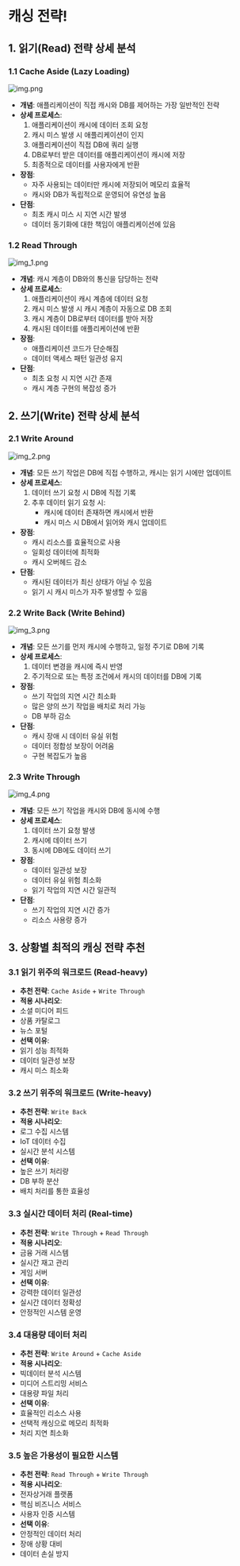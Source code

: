 # 캐싱 전략!

## 1. 읽기(Read) 전략 상세 분석

### 1.1 Cache Aside (Lazy Loading)
![img.png](image/CacheAside.png)
- **개념**: 애플리케이션이 직접 캐시와 DB를 제어하는 가장 일반적인 전략
- **상세 프로세스**:
    1. 애플리케이션이 캐시에 데이터 조회 요청
    2. 캐시 미스 발생 시 애플리케이션이 인지
    3. 애플리케이션이 직접 DB에 쿼리 실행
    4. DB로부터 받은 데이터를 애플리케이션이 캐시에 저장
    5. 최종적으로 데이터를 사용자에게 반환
- **장점**:
    - 자주 사용되는 데이터만 캐시에 저장되어 메모리 효율적
    - 캐시와 DB가 독립적으로 운영되어 유연성 높음
- **단점**:
    - 최초 캐시 미스 시 지연 시간 발생
    - 데이터 동기화에 대한 책임이 애플리케이션에 있음

### 1.2 Read Through
![img_1.png](image/ReadThrough.png)
- **개념**: 캐시 계층이 DB와의 통신을 담당하는 전략
- **상세 프로세스**:
    1. 애플리케이션이 캐시 계층에 데이터 요청
    2. 캐시 미스 발생 시 캐시 계층이 자동으로 DB 조회
    3. 캐시 계층이 DB로부터 데이터를 받아 저장
    4. 캐시된 데이터를 애플리케이션에 반환
- **장점**:
    - 애플리케이션 코드가 단순해짐
    - 데이터 액세스 패턴 일관성 유지
- **단점**:
    - 최초 요청 시 지연 시간 존재
    - 캐시 계층 구현의 복잡성 증가

## 2. 쓰기(Write) 전략 상세 분석

### 2.1 Write Around
![img_2.png](image/WriteAround.png)
- **개념**: 모든 쓰기 작업은 DB에 직접 수행하고, 캐시는 읽기 시에만 업데이트
- **상세 프로세스**:
    1. 데이터 쓰기 요청 시 DB에 직접 기록
    2. 추후 데이터 읽기 요청 시:
        - 캐시에 데이터 존재하면 캐시에서 반환
        - 캐시 미스 시 DB에서 읽어와 캐시 업데이트
- **장점**:
    - 캐시 리소스를 효율적으로 사용
    - 일회성 데이터에 최적화
    - 캐시 오버헤드 감소
- **단점**:
    - 캐시된 데이터가 최신 상태가 아닐 수 있음
    - 읽기 시 캐시 미스가 자주 발생할 수 있음

### 2.2 Write Back (Write Behind)
![img_3.png](image/WriteBack.png)
- **개념**: 모든 쓰기를 먼저 캐시에 수행하고, 일정 주기로 DB에 기록
- **상세 프로세스**:
    1. 데이터 변경을 캐시에 즉시 반영
    2. 주기적으로 또는 특정 조건에서 캐시의 데이터를 DB에 기록
- **장점**:
    - 쓰기 작업의 지연 시간 최소화
    - 많은 양의 쓰기 작업을 배치로 처리 가능
    - DB 부하 감소
- **단점**:
    - 캐시 장애 시 데이터 유실 위험
    - 데이터 정합성 보장이 어려움
    - 구현 복잡도가 높음

### 2.3 Write Through
![img_4.png](image/WriteThrough.png)
- **개념**: 모든 쓰기 작업을 캐시와 DB에 동시에 수행
- **상세 프로세스**:
    1. 데이터 쓰기 요청 발생
    2. 캐시에 데이터 쓰기
    3. 동시에 DB에도 데이터 쓰기
- **장점**:
    - 데이터 일관성 보장
    - 데이터 유실 위험 최소화
    - 읽기 작업의 지연 시간 일관적
- **단점**:
    - 쓰기 작업의 지연 시간 증가
    - 리소스 사용량 증가


## 3. 상황별 최적의 캐싱 전략 추천

### 3.1 읽기 위주의 워크로드 (Read-heavy)
- **추천 전략**: ```Cache Aside``` + ```Write Through```
- **적용 시나리오**:
- 소셜 미디어 피드
- 상품 카탈로그
- 뉴스 포털
- **선택 이유**:
- 읽기 성능 최적화
- 데이터 일관성 보장
- 캐시 미스 최소화

### 3.2 쓰기 위주의 워크로드 (Write-heavy)
- **추천 전략**: ```Write Back```
- **적용 시나리오**:
- 로그 수집 시스템
- IoT 데이터 수집
- 실시간 분석 시스템
- **선택 이유**:
- 높은 쓰기 처리량
- DB 부하 분산
- 배치 처리를 통한 효율성

### 3.3 실시간 데이터 처리 (Real-time)
- **추천 전략**: ```Write Through``` + ```Read Through```
- **적용 시나리오**:
- 금융 거래 시스템
- 실시간 재고 관리
- 게임 서버
- **선택 이유**:
- 강력한 데이터 일관성
- 실시간 데이터 정확성
- 안정적인 시스템 운영

### 3.4 대용량 데이터 처리
- **추천 전략**: ```Write Around``` + ```Cache Aside```
- **적용 시나리오**:
- 빅데이터 분석 시스템
- 미디어 스트리밍 서비스
- 대용량 파일 처리
- **선택 이유**:
- 효율적인 리소스 사용
- 선택적 캐싱으로 메모리 최적화
- 처리 지연 최소화

### 3.5 높은 가용성이 필요한 시스템
- **추천 전략**: ```Read Through``` + ```Write Through```
- **적용 시나리오**:
- 전자상거래 플랫폼
- 핵심 비즈니스 서비스
- 사용자 인증 시스템
- **선택 이유**:
- 안정적인 데이터 처리
- 장애 상황 대비
- 데이터 손실 방지